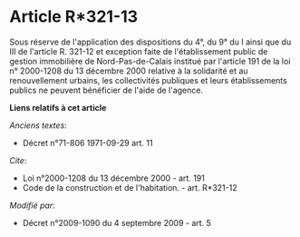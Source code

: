 # Article R*321-13

Sous réserve de l'application des dispositions du 4°, du 9° du I ainsi que du III de l'article R. 321-12 et exception faite
de l'établissement public de gestion immobilière de Nord-Pas-de-Calais institué par l'article 191 de la loi n° 2000-1208 du
13 décembre 2000 relative à la solidarité et au renouvellement urbains, les collectivités publiques et leurs établissements
publics ne peuvent bénéficier de l'aide de l'agence.

**Liens relatifs à cet article**

_Anciens textes_:

  - Décret n°71-806 1971-09-29 art. 11

_Cite_:

  - Loi n°2000-1208 du 13 décembre 2000 - art. 191
  - Code de la construction et de l'habitation. - art. R*321-12

_Modifié par_:

  - Décret n°2009-1090 du 4 septembre 2009 - art. 5
